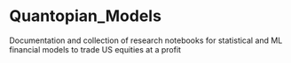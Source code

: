 # Quantopian_Models
Documentation and collection of research notebooks for statistical and ML financial models to trade US equities at a profit
